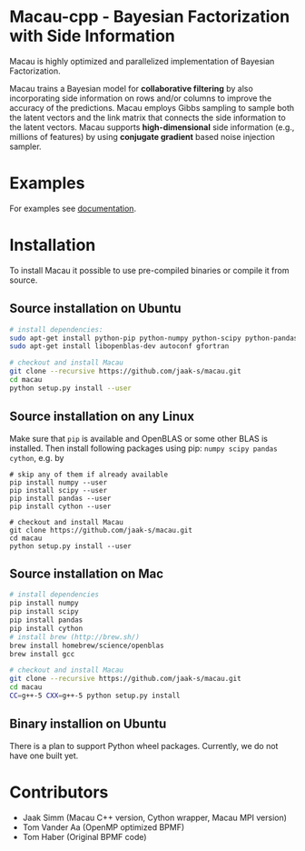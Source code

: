 # Macau-cpp - Bayesian Factorization with Side Information
Macau is highly optimized and parallelized implementation of Bayesian Factorization.

Macau trains a Bayesian model for **collaborative filtering** by also incorporating side information on rows and/or columns to improve the accuracy of the predictions.
Macau employs Gibbs sampling to sample both the latent vectors and the link matrix that connects the side information to the latent vectors. Macau supports **high-dimensional** side information (e.g., millions of features) by using **conjugate gradient** based noise injection sampler.

# Examples
For examples see [documentation](http://macau.readthedocs.io/en/latest/source/examples.html).

# Installation
To install Macau it possible to use pre-compiled binaries or compile it from source.

## Source installation on Ubuntu
```bash
# install dependencies:
sudo apt-get install python-pip python-numpy python-scipy python-pandas cython
sudo apt-get install libopenblas-dev autoconf gfortran

# checkout and install Macau
git clone --recursive https://github.com/jaak-s/macau.git
cd macau
python setup.py install --user
```

## Source installation on any Linux
Make sure that `pip` is available and OpenBLAS or some other BLAS is installed.
Then install following packages using pip: `numpy scipy pandas cython`, e.g. by
```
# skip any of them if already available
pip install numpy --user
pip install scipy --user
pip install pandas --user
pip install cython --user

# checkout and install Macau
git clone https://github.com/jaak-s/macau.git
cd macau
python setup.py install --user
```

## Source installation on Mac
```bash
# install dependencies
pip install numpy
pip install scipy
pip install pandas
pip install cython
# install brew (http://brew.sh/)
brew install homebrew/science/openblas
brew install gcc

# checkout and install Macau
git clone --recursive https://github.com/jaak-s/macau.git
cd macau
CC=g++-5 CXX=g++-5 python setup.py install
```

## Binary installion on Ubuntu
There is a plan to support Python wheel packages. Currently, we do not have one built yet.

# Contributors
- Jaak Simm (Macau C++ version, Cython wrapper, Macau MPI version)
- Tom Vander Aa (OpenMP optimized BPMF)
- Tom Haber (Original BPMF code)

